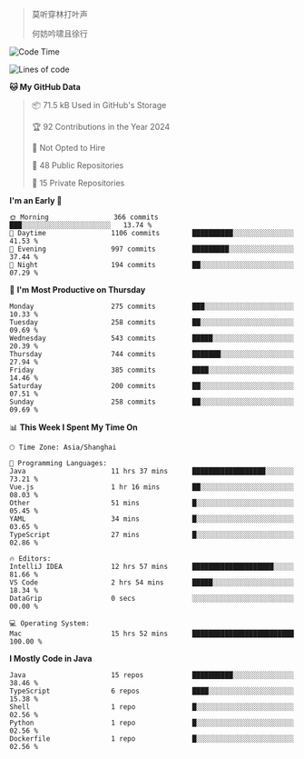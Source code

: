 > 莫听穿林打叶声
> 
> 何妨吟啸且徐行

<!-- ![Github Stats](https://github-readme-stats.vercel.app/api?username=catch6&count_private=true&show_icons=true&theme=gruvbox) -->

<!-- ![Top Langs](https://github-readme-stats.vercel.app/api/top-langs/?username=catch6&layout=compact) -->

<!--START_SECTION:waka-->
![Code Time](http://img.shields.io/badge/Code%20Time-1%2C804%20hrs%2045%20mins-blue)

![Lines of code](https://img.shields.io/badge/From%20Hello%20World%20I%27ve%20Written-9.4%20million%20lines%20of%20code-blue)

**🐱 My GitHub Data** 

> 📦 71.5 kB Used in GitHub's Storage 
 > 
> 🏆 92 Contributions in the Year 2024
 > 
> 🚫 Not Opted to Hire
 > 
> 📜 48 Public Repositories 
 > 
> 🔑 15 Private Repositories 
 > 
**I'm an Early 🐤** 

```text
🌞 Morning                366 commits         ███░░░░░░░░░░░░░░░░░░░░░░   13.74 % 
🌆 Daytime                1106 commits        ██████████░░░░░░░░░░░░░░░   41.53 % 
🌃 Evening                997 commits         █████████░░░░░░░░░░░░░░░░   37.44 % 
🌙 Night                  194 commits         ██░░░░░░░░░░░░░░░░░░░░░░░   07.29 % 
```
📅 **I'm Most Productive on Thursday** 

```text
Monday                   275 commits         ███░░░░░░░░░░░░░░░░░░░░░░   10.33 % 
Tuesday                  258 commits         ██░░░░░░░░░░░░░░░░░░░░░░░   09.69 % 
Wednesday                543 commits         █████░░░░░░░░░░░░░░░░░░░░   20.39 % 
Thursday                 744 commits         ███████░░░░░░░░░░░░░░░░░░   27.94 % 
Friday                   385 commits         ████░░░░░░░░░░░░░░░░░░░░░   14.46 % 
Saturday                 200 commits         ██░░░░░░░░░░░░░░░░░░░░░░░   07.51 % 
Sunday                   258 commits         ██░░░░░░░░░░░░░░░░░░░░░░░   09.69 % 
```


📊 **This Week I Spent My Time On** 

```text
🕑︎ Time Zone: Asia/Shanghai

💬 Programming Languages: 
Java                     11 hrs 37 mins      ██████████████████░░░░░░░   73.21 % 
Vue.js                   1 hr 16 mins        ██░░░░░░░░░░░░░░░░░░░░░░░   08.03 % 
Other                    51 mins             █░░░░░░░░░░░░░░░░░░░░░░░░   05.45 % 
YAML                     34 mins             █░░░░░░░░░░░░░░░░░░░░░░░░   03.65 % 
TypeScript               27 mins             █░░░░░░░░░░░░░░░░░░░░░░░░   02.86 % 

🔥 Editors: 
IntelliJ IDEA            12 hrs 57 mins      ████████████████████░░░░░   81.66 % 
VS Code                  2 hrs 54 mins       █████░░░░░░░░░░░░░░░░░░░░   18.34 % 
DataGrip                 0 secs              ░░░░░░░░░░░░░░░░░░░░░░░░░   00.00 % 

💻 Operating System: 
Mac                      15 hrs 52 mins      █████████████████████████   100.00 % 
```

**I Mostly Code in Java** 

```text
Java                     15 repos            ██████████░░░░░░░░░░░░░░░   38.46 % 
TypeScript               6 repos             ████░░░░░░░░░░░░░░░░░░░░░   15.38 % 
Shell                    1 repo              █░░░░░░░░░░░░░░░░░░░░░░░░   02.56 % 
Python                   1 repo              █░░░░░░░░░░░░░░░░░░░░░░░░   02.56 % 
Dockerfile               1 repo              █░░░░░░░░░░░░░░░░░░░░░░░░   02.56 % 
```




<!--END_SECTION:waka-->
